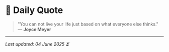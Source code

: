 # 📜 Daily Quote

> "You can not live your life just based on what everyone else thinks."  
> — **Joyce Meyer**

---

_Last updated: 04 June 2025 ⏳_
